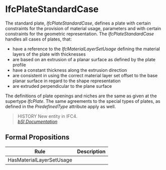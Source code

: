 IfcPlateStandardCase
====================
The standard plate, _IfcPlateStandardCase_, defines a plate with certain
constraints for the provision of material usage, parameters and with certain
constraints for the geometric representation. The _IfcPlateStandardCase_
handles all cases of plates, that:  
  
* have a reference to the _IfcMaterialLayerSetUsage_ defining the material layers of the plate with thicknesses  
* are based on an extrusion of a planar surface as defined by the plate profile  
* have a constant thickness along the extrusion direction  
* are consistent in using the correct material layer set offset to the base planar surface in regard to the shape representation  
* are extruded perpendicular to the plane surface  
  
The definitions of plate openings and niches are the same as given at the
supertype _IfcPlate_. The same agreements to the special types of plates, as
defined in the _PredefinedType_ attribute apply as well.  
  
> HISTORY  New entity in IFC4.  
[ _bSI
Documentation_](https://standards.buildingsmart.org/IFC/DEV/IFC4_2/FINAL/HTML/schema/ifcsharedbldgelements/lexical/ifcplatestandardcase.htm)


Formal Propositions
-------------------
| Rule                     | Description   |
|--------------------------|---------------|
| HasMaterialLayerSetUsage |               |

